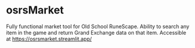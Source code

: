 # osrsMarket
Fully functional market tool for Old School RuneScape. 
Ability to search any item in the game and return Grand Exchange data on that item.
Accessible at https://osrsmarket.streamlit.app/
